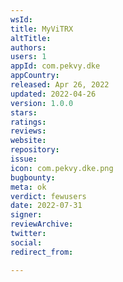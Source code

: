 ```yaml
---
wsId: 
title: MyViTRX
altTitle: 
authors: 
users: 1
appId: com.pekvy.dke
appCountry: 
released: Apr 26, 2022
updated: 2022-04-26
version: 1.0.0
stars: 
ratings: 
reviews: 
website: 
repository: 
issue: 
icon: com.pekvy.dke.png
bugbounty: 
meta: ok
verdict: fewusers
date: 2022-07-31
signer: 
reviewArchive: 
twitter: 
social: 
redirect_from: 

---
```


